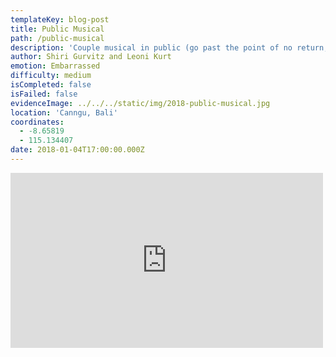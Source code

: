 ```yaml
---
templateKey: blog-post
title: Public Musical
path: /public-musical
description: 'Couple musical in public (go past the point of no return, no backward glances)'
author: Shiri Gurvitz and Leoni Kurt
emotion: Embarrassed
difficulty: medium
isCompleted: false
isFailed: false
evidenceImage: ../../../static/img/2018-public-musical.jpg
location: 'Canngu, Bali'
coordinates:
  - -8.65819
  - 115.134407
date: 2018-01-04T17:00:00.000Z
---
```

<iframe src="https://www.facebook.com/plugins/video.php?href=https%3A%2F%2Fwww.facebook.com%2Ffacebook%2Fvideos%2F10153231379946729%2F&width=500&show_text=false&height=280&appId" width="500" height="280" style="border:none;overflow:hidden" scrolling="no" frameborder="0" allowTransparency="true" allow="encrypted-media" allowFullScreen="true"></iframe>
